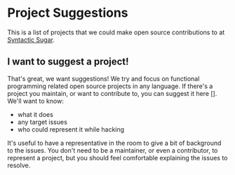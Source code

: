 # Project Suggestions
This is a list of projects that we could make open source contributions to at [Syntactic Sugar](https://twitter.com/syntaxSugarLdn).

## I want to suggest a project!
That's great, we want suggestions!  We try and focus on functional programming related open source projects in any language.  If there's a project you maintain, or want to contribute to, you can suggest it here [].  We'll want to know:
 - what it does
 - any target issues
 - who could represent it while hacking
 
It's useful to have a representative in the room to give a bit of background to the issues.  You don't need to be a maintainer, or even a contributor, to represent a project, but you should feel comfortable explaining the issues to resolve.
